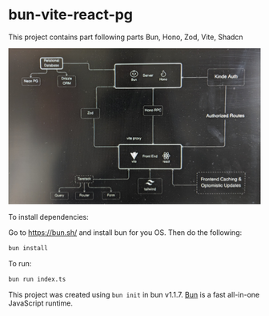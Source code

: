 # bun-vite-react-pg

This project contains part following parts Bun, Hono, Zod, Vite, Shadcn

!["Screenshot"](am.jpg)

To install dependencies:

Go to https://bun.sh/ and install bun for you OS.
Then do the following:

```bash
bun install
```

To run:

```bash
bun run index.ts
```

This project was created using `bun init` in bun v1.1.7. [Bun](https://bun.sh) is a fast all-in-one JavaScript runtime.
